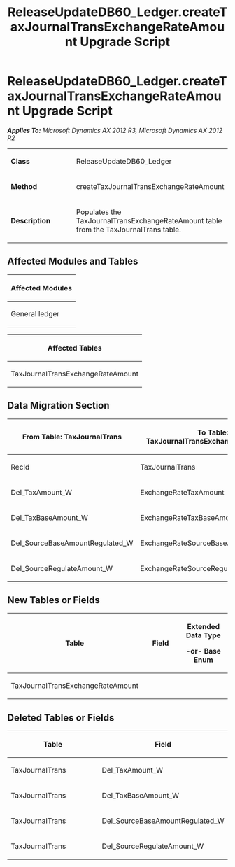 ﻿---
title: ReleaseUpdateDB60_Ledger.createTaxJournalTransExchangeRateAmount Upgrade Script
TOCTitle: ReleaseUpdateDB60_Ledger.createTaxJournalTransExchangeRateAmount Upgrade Script
ms:assetid: 4f0f4f82-5790-1f12-01d0-464bc975df4d
ms:mtpsurl: https://msdn.microsoft.com/en-us/library/JJ685487(v=AX.60)
ms:contentKeyID: 49708191
ms.date: 05/18/2015
mtps_version: v=AX.60
---

# ReleaseUpdateDB60\_Ledger.createTaxJournalTransExchangeRateAmount Upgrade Script 


_**Applies To:** Microsoft Dynamics AX 2012 R3, Microsoft Dynamics AX 2012 R2_

<table>
<colgroup>
<col style="width: 50%" />
<col style="width: 50%" />
</colgroup>
<tbody>
<tr class="odd">
<td><p><strong>Class</strong></p></td>
<td><p>ReleaseUpdateDB60_Ledger</p></td>
</tr>
<tr class="even">
<td><p><strong>Method</strong></p></td>
<td><p>createTaxJournalTransExchangeRateAmount</p></td>
</tr>
<tr class="odd">
<td><p><strong>Description</strong></p></td>
<td><p>Populates the TaxJournalTransExchangeRateAmount table from the TaxJournalTrans table.</p></td>
</tr>
</tbody>
</table>


## Affected Modules and Tables

<table>
<colgroup>
<col style="width: 100%" />
</colgroup>
<thead>
<tr class="header">
<th><p>Affected Modules</p></th>
</tr>
</thead>
<tbody>
<tr class="odd">
<td><p>General ledger</p></td>
</tr>
</tbody>
</table>


<table>
<colgroup>
<col style="width: 100%" />
</colgroup>
<thead>
<tr class="header">
<th><p>Affected Tables</p></th>
</tr>
</thead>
<tbody>
<tr class="odd">
<td><p>TaxJournalTransExchangeRateAmount</p></td>
</tr>
</tbody>
</table>


## Data Migration Section

<table>
<colgroup>
<col style="width: 50%" />
<col style="width: 50%" />
</colgroup>
<thead>
<tr class="header">
<th><p>From Table: TaxJournalTrans</p></th>
<th><p>To Table: TaxJournalTransExchangeRateAmount</p></th>
</tr>
</thead>
<tbody>
<tr class="odd">
<td><p>RecId</p></td>
<td><p>TaxJournalTrans</p></td>
</tr>
<tr class="even">
<td><p>Del_TaxAmount_W</p></td>
<td><p>ExchangeRateTaxAmount</p></td>
</tr>
<tr class="odd">
<td><p>Del_TaxBaseAmount_W</p></td>
<td><p>ExchangeRateTaxBaseAmount</p></td>
</tr>
<tr class="even">
<td><p>Del_SourceBaseAmountRegulated_W</p></td>
<td><p>ExchangeRateSourceBaseAmountRegulated</p></td>
</tr>
<tr class="odd">
<td><p>Del_SourceRegulateAmount_W</p></td>
<td><p>ExchangeRateSourceRegulateAmount</p></td>
</tr>
</tbody>
</table>


## New Tables or Fields

<table>
<colgroup>
<col style="width: 33%" />
<col style="width: 33%" />
<col style="width: 33%" />
</colgroup>
<thead>
<tr class="header">
<th><p>Table</p></th>
<th><p>Field</p></th>
<th><p>Extended Data Type</p>
<p>-or- Base Enum</p></th>
</tr>
</thead>
<tbody>
<tr class="odd">
<td><p>TaxJournalTransExchangeRateAmount</p></td>
<td><p></p></td>
<td><p></p></td>
</tr>
</tbody>
</table>


## Deleted Tables or Fields

<table>
<colgroup>
<col style="width: 50%" />
<col style="width: 50%" />
</colgroup>
<thead>
<tr class="header">
<th><p>Table</p></th>
<th><p>Field</p></th>
</tr>
</thead>
<tbody>
<tr class="odd">
<td><p>TaxJournalTrans</p></td>
<td><p>Del_TaxAmount_W</p></td>
</tr>
<tr class="even">
<td><p>TaxJournalTrans</p></td>
<td><p>Del_TaxBaseAmount_W</p></td>
</tr>
<tr class="odd">
<td><p>TaxJournalTrans</p></td>
<td><p>Del_SourceBaseAmountRegulated_W</p></td>
</tr>
<tr class="even">
<td><p>TaxJournalTrans</p></td>
<td><p>Del_SourceRegulateAmount_W</p></td>
</tr>
</tbody>
</table>

  



